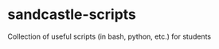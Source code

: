 sandcastle-scripts
==================

Collection of useful scripts (in bash, python, etc.) for students